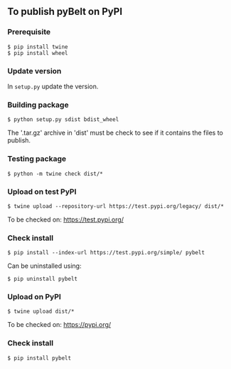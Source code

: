 ## To publish pyBelt on PyPI

### Prerequisite

```
$ pip install twine
$ pip install wheel
```

### Update version

In `setup.py` update the version.

### Building package

```
$ python setup.py sdist bdist_wheel
```

The '.tar.gz' archive in 'dist' must be check to see if it contains the files to publish.

### Testing package

```
$ python -m twine check dist/*
```

### Upload on test PyPI

```
$ twine upload --repository-url https://test.pypi.org/legacy/ dist/*
```

To be checked on: https://test.pypi.org/

### Check install

```
$ pip install --index-url https://test.pypi.org/simple/ pybelt
```

Can be uninstalled using:

```
$ pip uninstall pybelt
```

### Upload on PyPI

```
$ twine upload dist/*
```

To be checked on: https://pypi.org/

### Check install

```
$ pip install pybelt
```



